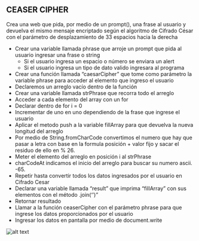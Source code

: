 ## CEASER CIPHER

Crea una web que pida, por medio de un prompt(), una frase al usuario y devuelva el mismo mensaje encriptado según el algoritmo de Cifrado César con el parámetro de desplazamiento de 33 espacios hacia la derecha

- Crear una variable llamada phrase que arroje un prompt que pida al usuario ingresar una frase o string
  - Si el usuario ingresa un espacio o número se enviara un alert
  - Si el usuario ingresa un tipo de dato valido ingresara al programa
- Crear una función llamada “caesarCipher” que tome como parámetro la variable phrase para acceder al elemento que ingreso el usuario
- Declaremos un arreglo vacío dentro de la función
- Crear una variable llamada strPhrase que recorra todo el arreglo
- Acceder a cada elemento del array con un for
- Declarar dentro de for i = 0
- Incrementar de uno en uno dependiendo de la frase que ingrese el usuario
- Aplicar el metodo push a la variable fillArray para que devuelva la nueva longitud del arreglo
- Por medio de String.fromCharCode convertimos el numero que hay que pasar a letra con base en la formula posición + valor fijo y sacar el residuo de ello en % 26.
- Meter el elemento del arreglo en posición i al strPhrase
- charCodeAt indicamos el inicio del arreglo para buscar su numero ascii. -65.
- Repetir hasta convertir todos los datos ingresados por el usuario en Cifrado Cesar
- Declarar una variable llamada “result” que imprima “fillArray” con sus elementos con el método .join(‘’)”
- Retornar resultado
- Llamar a la función ceaserCipher con el parámetro phrase para que ingrese los datos proporcionados por el usuario
- Ingresar los datos en pantalla por medio de document.write

![alt text](https://i.imgur.com/v4jnqQy.jpg)